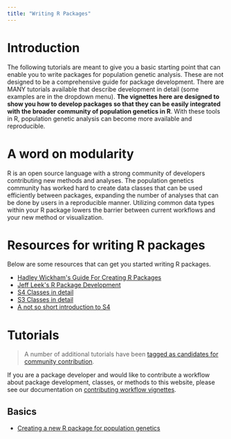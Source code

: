 ```yaml
---
title: "Writing R Packages"
---
```


# Introduction

The following tutorials are meant to give you a basic starting point that can
enable you to write packages for population genetic analysis. These are not 
designed to be a comprehensive guide for package development. There are MANY
tutorials available that describe development in detail (some examples are in
the dropdown menu). **The vignettes here are designed to show you how to develop
packages so that they can be easily integrated with the broader community of 
population genetics in R**. With these tools in R, population genetic analysis
can become more available and reproducible.

# A word on modularity 

R is an open source language with a strong community of developers contributing
new methods and analyses. The population genetics community has worked hard to 
create data classes that can be used efficiently between packages, expanding the
number of analyses that can be done by users in a reproducible manner. Utilizing
common data types within your R package lowers the barrier between current
workflows and your new method or visualization. 

# Resources for writing R packages

Below are some resources that can get you started writing R packages. 

 - [Hadley Wickham's Guide For Creating R Packages](http://r-pkgs.had.co.nz/)
 - [Jeff Leek's R Package Development](https://github.com/jtleek/rpackages)
 - [S4 Classes in detail](http://adv-r.had.co.nz/S4.html)
 - [S3 Classes in detail](http://adv-r.had.co.nz/S3.html)
 - [A not so short introduction to S4](http://cran.r-project.org/doc/contrib/Genolini-S4tutorialV0-5en.pdf)


# Tutorials

> A number of additional tutorials have been [tagged as candidates for community contribution](https://github.com/NESCent/popgenInfo/issues?utf8=✓&q=is%3Aopen+label%3A%22help+wanted%22+label%3Adocumentation).

If you are a package developer and would like to contribute a workflow about
package development, classes, or methods to this website, please see our
documentation on [contributing workflow vignettes](CONTRIBUTING.html).

## Basics

* [Creating a new R package for population genetics](package_basics.html)

